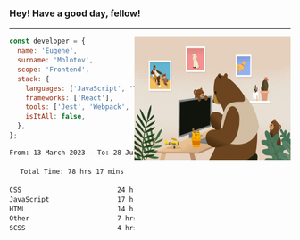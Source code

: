 ### Hey! Have a good day, fellow!
---
<img align='right' alt='GIF' vertical-align='center' src='./src/giphy.gif' width='280px' height='222px'/>

```javascript
const developer = {
  name: 'Eugene',
  surname: 'Molotov',
  scope: 'Frontend',
  stack: {
    languages: ['JavaScript', 'TypeScript'],
    frameworks: ['React'],
    tools: ['Jest', 'Webpack', 'Sass'],
    isItAll: false,
  },
};
```

<div align="center">
<!--START_SECTION:waka-->

```txt
From: 13 March 2023 - To: 28 July 2023

Total Time: 78 hrs 17 mins

CSS                        24 hrs 54 mins  ✎✎✎✎✎✎✎✎.................   31.82 %
JavaScript                 17 hrs 4 mins   ✎✎✎✎✎....................   21.80 %
HTML                       14 hrs 29 mins  ✎✎✎✎✎....................   18.52 %
Other                      7 hrs 3 mins    ✎✎.......................   09.02 %
SCSS                       4 hrs 56 mins   ✎✎.......................   06.31 %
```

<!--END_SECTION:waka-->


